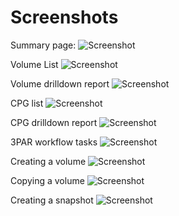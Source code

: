 # Screenshots
Summary page:
![Screenshot](https://matt.fragilegeek.com/ucsd/3par-plugin-summary-page)

Volume List
![Screenshot](https://matt.fragilegeek.com/ucsd/3par-plugin-volume-list)

Volume drilldown report
![Screenshot](https://matt.fragilegeek.com/ucsd/3par-plugin-volume-drilldown)

CPG list
![Screenshot](https://matt.fragilegeek.com/ucsd/3par-plugin-cpg-list)

CPG drilldown report
![Screenshot](https://matt.fragilegeek.com/ucsd/3par-plugin-cpg-details)

3PAR workflow tasks
![Screenshot](https://matt.fragilegeek.com/ucsd/3par-plugin-workflow-tasks)

Creating a volume
![Screenshot](https://matt.fragilegeek.com/ucsd/3par-plugin-create-volume)

Copying a volume
![Screenshot](https://matt.fragilegeek.com/ucsd/3par-plugin-copy-volume)

Creating a snapshot
![Screenshot](https://matt.fragilegeek.com/ucsd/3par-plugin-create-snapshot)
